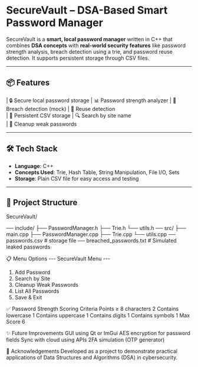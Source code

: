 # SecureVault – DSA-Based Smart Password Manager

SecureVault is a **smart, local password manager** written in C++ that combines **DSA concepts** with **real-world security features** like password strength analysis, breach detection using a trie, and password reuse detection. It supports persistent storage through CSV files.

---

## 📦 Features

| 🔒 Secure local password storage
| 📊 Password strength analyzer
| 🧠 Breach detection (mock)
| 🔁 Reuse detection   
| 💾 Persistent CSV storage
| 🔍 Search by site name         
| 🧹 Cleanup weak passwords

---

## 🛠️ Tech Stack

- **Language**: C++
- **Concepts Used**: Trie, Hash Table, String Manipulation, File I/O, Sets
- **Storage**: Plain CSV file for easy access and testing

---

## 🧩 Project Structure
SecureVault/

── include/
 ├── PasswordManager.h
 ├── Trie.h
 └── utils.h
── src/
 ├── main.cpp
 ├── PasswordManager.cpp
 ├── Trie.cpp
 └── utils.cpp
── passwords.csv # storage file
── breached_passwords.txt # Simulated leaked passwords

📋 Menu Options
--- SecureVault Menu ---
1. Add Password
2. Search by Site
3. Cleanup Weak Passwords
4. List All Passwords
5. Save & Exit

✅ Password Strength Scoring
Criteria	Points
≥ 8 characters	2
Contains lowercase	1
Contains uppercase	1
Contains digits	1
Contains symbols	1
Max Score	6

✨ Future Improvements
GUI using Qt or ImGui
AES encryption for password fields
Sync with cloud using APIs
2FA simulation (OTP generator)

🙌 Acknowledgements
Developed as a project to demonstrate practical applications of Data Structures and Algorithms (DSA) in cybersecurity.
